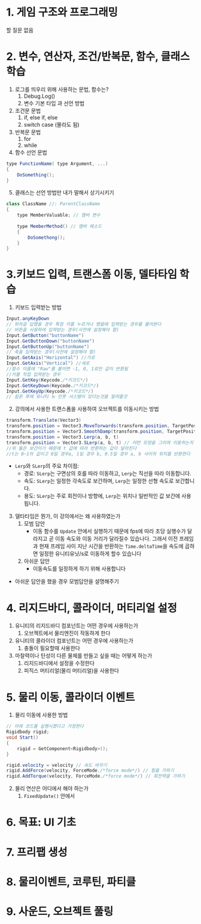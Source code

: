 # 1. 게임 구조와 프로그래밍
할 질문 없음
# 2. 변수, 연산자, 조건/반복문, 함수, 클래스 학습
1. 로그를 띄우리 위해 사용하는 문법, 함수는?
	1. Debug.Log()
	1. 변수 기본 타입 과 선언 방법
2. 조건문 문법
	1. if, else if, else
	2. switch case (몰라도 됨)
3. 반복문 문법
	1. for
	2. while
4. 함수 선언 문법
```c#
type FunctionName( type Argument, ...)
{
	DoSomething();
}
```
5. 클래스는 선언 방법만 내가 말해서 상기시키기
```c#
class ClassName //: ParentClassName
{
	type MemberValuable; // 멤버 변수
	
	type MemberMethod() // 멤버 메소드
	{
		DoSomethong();
	}
}
```

# 3.키보드 입력, 트랜스폼 이동, 델타타임 학습
1. 키보드 입력받는 방법
```c#
Input.anyKeyDown 
// 위의걸 답했을 경우 특정 키를 누르거나 뗐을때 입력받는 경우를 물어본다
// 버튼을 사용하여 입력받는 경우(사전에 설정해야 함)
Input.GetButton("buttonName")
Input.GetButtonDown("buttonName")
Input.GetButtonUp("buttonName")
// 축을 입력받는 경우(사전에 설정해야 함)
Input.GetAxis("Horizontal") //가로
Input.GetAxis("Vertical") //세로
//함수 이름에 "Raw"를 붙이면 -1, 0, 1로만 값이 반환됨
//키를 직접 입력받는 경우
Input.GetKey(Keycode./*키코드*/)
Input.GetKeyDown(Keycode./*키코드*/)
Input.GetKeyUp(Keycode./*키코드*/)
// 질문 후에 유니티 뉴 인풋 시스템이 있다는것을 알려줄것
```
2. 강의에서 사용한 트랜스폼을 사용하여 오브젝트를 이동시키는 방법
```c#
transform.Translate(Vector3)
transform.position = Vector3.MoveTorwards(transform.position, TargetPosition, Speed)
transform.position = Vector3.SmoothDamp(transform.position, TargetPosition, ref velo, Speed) // 처음 속도와 나중 속도가 어떻게 되는지 물어볼 것
transform.position = Vector3.Lerp(a, b, t)
transform.position = Vector3.SLerp(a, b, t) // 어떤 모양을 그리며 이동하는지 물어볼 것
//위 둘은 보간이기 때문에 t 값에 따라 반환하는 값이 달라진다
//t는 0~1의 값이고 0일 경우a, 1일 경우 b, 0.5일 경우 a, b 사이의 위치를 반환한다
```
- `Lerp`와 `SLerp`의 주요 차이점:
	- 경로: `SLerp`는 구면상의 호를 따라 이동하고, `Lerp`는 직선을 따라 이동합니다.
	- 속도: `SLerp`는 일정한 각속도로 보간하며, `Lerp`는 일정한 선형 속도로 보간합니다.
	- 용도: `SLerp`는 주로 회전이나 방향에, `Lerp`는 위치나 일반적인 값 보간에 사용됩니다.

3. 델타타임은 뭔가, 이 강의에서는 왜 사용하였는가
	1. 모범 답안
		- 이동 함수를 `Update` 안에서 실행하기 때문에 fps에 따라 초당 실행수가 달라지고 곧 이동 속도와 이동 거리가 달라질수 있습나다. 그래서 이전 프레임과 현재 프레임 사이 지난 시간을 반환하는 `Time.deltaTime`을 속도에 곱하면 일정한 유니티유닛/s로 이동하게 할수 있습니다
	2. 아쉬운 답안
		- 이동속도를 일정하게 하기 위해 사용합니다
- 아쉬운 답안을 했을 경우 모범답안을 설명해주기 
# 4. 리지드바디, 콜라이더, 머티리얼 설정
1. 유니티의 리지드바디 컴포넌트는 어떤 경우에 사용하는가
	1. 오브젝트에서 물리엔진이 작동하게 한다
2. 유니티의 콜라이더 컴포넌트는 어떤 경우에 사용하는가
	1. 충돌이 필요할때 사용한다
3. 마찰력이나 탄성이 다른 물체를 만들고 싶을 때는 어떻게 하는가
	1. 리지드바디에서 설정을 수정한다
	2. 피직스 머티리얼(물리 머티리얼)을 사용한다
# 5. 물리 이동, 콜라이더 이벤트
1. 물리 이동에 사용한 방법
```c#
// 아래 코드를 실행시켰다고 가정한다
Rigidbody rigid;
void Start()
{
	rigid = GetComponent<Rigidbody>();
}

rigid.velocity = velocity // 속도 바꾸기
rigid.AddForce(velocity, ForceMode./*force mode*/) // 힘을 가하기
rigid.AddTorque(velocity, ForceMode./*force mode*/) // 회전력을 가하기
```
2. 물리 연산은 어디에서 해야 하는가
	1. `FixedUpdate()` 안에서
# 6. 목표: UI 기초
# 7. 프리팹 생성
# 8. 물리이벤트, 코루틴, 파티클
# 9. 사운드, 오브젝트 풀링
